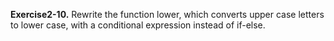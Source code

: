 **Exercise2-10.** Rewrite the function lower, which converts upper case letters to lower case, with a conditional 
expression instead of if-else.
